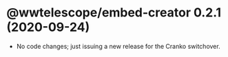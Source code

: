 # @wwtelescope/embed-creator 0.2.1 (2020-09-24)

- No code changes; just issuing a new release for the Cranko switchover.
